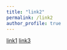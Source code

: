 ```yaml
---
title: "link2"
permalink: /link2
author_profile: true
---
```


[link1](link1.md)
[link3](folder/link3.md)
